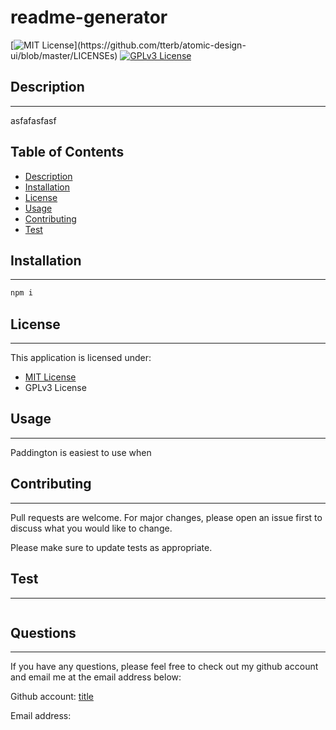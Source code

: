 # readme-generator

[![MIT License](https://img.shields.io/apm/l/atomic-design-ui.svg?)](https://github.com/tterb/atomic-design-ui/blob/master/LICENSEs)
[![GPLv3 License](https://img.shields.io/badge/License-GPL%20v3-yellow.svg)](https://opensource.org/licenses/)


## Description
--------------
asfafasfasf

## Table of Contents

- [Description](#Description)
- [Installation](#Installation)
- [License](#License)
- [Usage](#Usage)
- [Contributing](#Contributing)
- [Test](#Test)


## Installation
---
```bash
npm i
```

## License
---
This application is licensed under:

- [MIT License](https://choosealicense.com/licenses/mit/)
- GPLv3 License


## Usage
---
Paddington is easiest to use when  

## Contributing
---
Pull requests are welcome. For major changes, please open an issue first to discuss what you would like to change.

Please make sure to update tests as appropriate.

## Test
---
```bash
```


## Questions
---
If you have any questions, please feel free to check out my github account and email me at the email address below:

Github account: [title](https://www.example.com)

Email address: 



